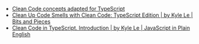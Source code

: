 * [Clean Code concepts adapted for TypeScript](https://github.com/labs42io/clean-code-typescript#variables)
* [Clean Up Code Smells with Clean Code: TypeScript Edition | by Kyle Le | Bits and Pieces](https://blog.bitsrc.io/what-are-code-smells-and-how-clean-code-can-help-typescript-version-990697a87f46)
* [Clean Code in TypeScript. Introduction | by Kyle Le | JavaScript in Plain English](https://javascript.plainenglish.io/clean-code-in-typescript-a183d43f3bf0)